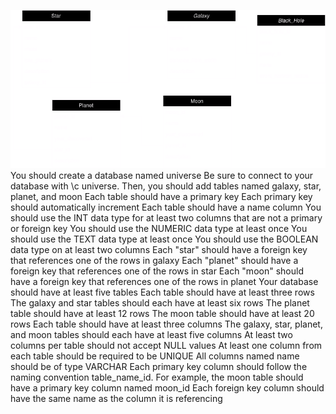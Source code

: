 ![img](Diagram.drawio.png)
You should create a database named universe
Be sure to connect to your database with \c universe. Then, you should add tables named galaxy, star, planet, and moon
Each table should have a primary key
Each primary key should automatically increment
Each table should have a name column
You should use the INT data type for at least two columns that are not a primary or foreign key
You should use the NUMERIC data type at least once
You should use the TEXT data type at least once
You should use the BOOLEAN data type on at least two columns
Each "star" should have a foreign key that references one of the rows in galaxy
Each "planet" should have a foreign key that references one of the rows in star
Each "moon" should have a foreign key that references one of the rows in planet
Your database should have at least five tables
Each table should have at least three rows
The galaxy and star tables should each have at least six rows
The planet table should have at least 12 rows
The moon table should have at least 20 rows
Each table should have at least three columns
The galaxy, star, planet, and moon tables should each have at least five columns
At least two columns per table should not accept NULL values
At least one column from each table should be required to be UNIQUE
All columns named name should be of type VARCHAR
Each primary key column should follow the naming convention table_name_id. For example, the moon table should have a primary key column named moon_id
Each foreign key column should have the same name as the column it is referencing
